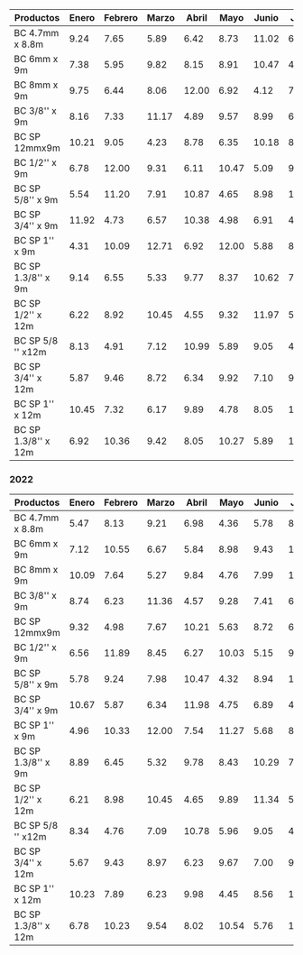 | Productos       | Enero | Febrero | Marzo | Abril | Mayo | Junio | Julio | Algosto | Septiembre | Octubre | Noviembre | Diciembre |
|-----------------|-------|---------|-------|-------|------|-------|-------|---------|------------|---------|-----------|-----------|
| BC 4.7mm x 8.8m |  9.24 |   7.65  |  5.89 |  6.42 | 8.73 | 11.02 |  6.11 |   9.98  |    10.15   |   5.56  |    4.81   |    7.32   |
| BC 6mm x 9m     |  7.38 |   5.95  |  9.82 |  8.15 | 8.91 | 10.47 |  4.56 |   6.97  |    4.23    |   8.65  |   10.21   |   12.04   |
| BC 8mm x 9m     |  9.75 |   6.44  |  8.06 | 12.00 | 6.92 |  4.12 |  7.89 |  10.04  |    5.76    |   6.48  |   11.20   |    5.23   |
| BC 3/8'' x 9m   |  8.16 |   7.33  | 11.17 |  4.89 | 9.57 |  8.99 |  6.72 |   6.09  |    8.37    |   5.14  |   12.00   |    8.92   |
| BC SP 12mmx9m   | 10.21 |   9.05  |  4.23 |  8.78 | 6.35 | 10.18 |  8.93 |  10.85  |    7.62    |   9.97  |    4.39   |    7.72   |
| BC 1/2'' x 9m   |  6.78 |  12.00  |  9.31 |  6.11 | 10.47|  5.09 |  9.98 |   8.21  |    9.63    |   8.04  |    6.49   |   11.32   |
| BC SP 5/8'' x 9m|  5.54 |  11.20  |  7.91 | 10.87 | 4.65 |  8.98 | 11.36 |   8.95  |    6.74    |  11.00  |    9.32   |    6.21   |
| BC SP 3/4'' x 9m| 11.92 |   4.73  |  6.57 | 10.38 | 4.98 |  6.91 |  4.25 |  12.17  |    9.84    |   4.19  |    8.03   |   10.17   |
| BC SP 1'' x 9m  |  4.31 |  10.09  | 12.71 |  6.92 |12.00 |  5.88 |  8.42 |   5.02  |   11.45    |  12.00  |    7.16   |    4.76   |
| BC SP 1.3/8'' x 9m | 9.14 |   6.55  |  5.33 |  9.77 | 8.37 | 10.62 |  7.85 |  10.34  |    8.21    |   6.79  |    9.05   |    8.74   |
| BC SP 1/2'' x 12m|  6.22 |   8.92  | 10.45 |  4.55 | 9.32 | 11.97 |  5.94 |   7.25  |    5.17    |  10.65  |    7.43   |   12.31   |
| BC SP 5/8 '' x12m|  8.13 |   4.91  |  7.12 | 10.99 | 5.89 |  9.05 |  4.82 |   9.67  |    4.45    |   7.84  |   11.38   |    6.02   |
| BC SP 3/4'' x 12m|  5.87 |   9.46  |  8.72 |  6.34 | 9.92 |  7.10 |  9.53 |   8.09  |   10.01    |   4.64  |    8.47   |    9.87   |
| BC SP 1'' x 12m | 10.45 |   7.32  |  6.17 |  9.89 | 4.78 |  8.05 | 11.63 |   6.78  |    9.28    |   7.94  |   10.08   |    5.53   |
| BC SP 1.3/8'' x 12m | 6.92 |  10.36  |  9.42 |  8.05 |10.27 |  5.89 | 10.11 |   7.43  |    6.68    |   9.73  |    4.52   |   11.07   |


### 2022

| Productos       | Enero | Febrero | Marzo | Abril | Mayo | Junio | Julio | Algosto | Septiembre | Octubre | Noviembre | Diciembre |
|-----------------|-------|---------|-------|-------|------|-------|-------|---------|------------|---------|-----------|-----------|
| BC 4.7mm x 8.8m |  5.47 |   8.13  |  9.21 |  6.98 | 4.36 |  5.78 |  8.91 |   9.02  |    11.23   |   6.45  |    7.82   |   10.01   |
| BC 6mm x 9m     |  7.12 |  10.55  |  6.67 |  5.84 | 8.98 |  9.43 | 11.26 |   6.75  |    4.91    |   8.57  |   12.00   |    6.33   |
| BC 8mm x 9m     | 10.09 |   7.64  |  5.27 |  9.84 | 4.76 |  7.99 | 10.12 |  11.05  |    5.54    |   9.11  |   11.45   |    5.98   |
| BC 3/8'' x 9m   |  8.74 |   6.23  | 11.36 |  4.57 | 9.28 |  7.41 |  6.93 |   6.07  |    8.83    |   5.71  |    9.36   |    8.15   |
| BC SP 12mmx9m   |  9.32 |   4.98  |  7.67 | 10.21 | 5.63 |  8.72 |  6.45 |   9.87  |    7.19    |   9.04  |    5.46   |   11.22   |
| BC 1/2'' x 9m   |  6.56 |  11.89  |  8.45 |  6.27 |10.03 |  5.15 |  9.75 |   8.91  |    9.63    |   8.43  |    6.54   |   11.98   |
| BC SP 5/8'' x 9m|  5.78 |   9.24  |  7.98 | 10.47 | 4.32 |  8.94 | 11.67 |   8.54  |    6.74    |  10.67  |    9.12   |    6.87   |
| BC SP 3/4'' x 9m| 10.67 |   5.87  |  6.34 | 11.98 | 4.75 |  6.89 |  4.26 |  12.00  |    9.84    |   4.57  |    8.29   |   10.45   |
| BC SP 1'' x 9m  |  4.96 |  10.33  | 12.00 |  7.54 |11.27 |  5.68 |  8.12 |   5.35  |   11.67    |  11.21  |    7.35   |    4.56   |
| BC SP 1.3/8'' x 9m | 8.89 |   6.45  |  5.32 |  9.78 | 8.43 | 10.29 |  7.65 |  10.78  |    8.32    |   6.77  |   10.03   |    8.94   |
| BC SP 1/2'' x 12m|  6.21 |   8.98  | 10.45 |  4.65 | 9.89 | 11.34 |  5.94 |   7.35  |    5.26    |  10.34  |    7.67   |   12.89   |
| BC SP 5/8 '' x12m|  8.34 |   4.76  |  7.09 | 10.78 | 5.96 |  9.05 |  4.76 |   9.89  |    4.78    |   7.89  |   11.45   |    6.33   |
| BC SP 3/4'' x 12m|  5.67 |   9.43  |  8.97 |  6.23 | 9.67 |  7.00 |  9.53 |   8.21  |   10.78    |   4.95  |    8.76   |    9.89   |
| BC SP 1'' x 12m | 10.23 |   7.89  |  6.23 |  9.98 | 4.45 |  8.56 | 11.43 |   6.78  |    9.45    |   7.65  |   10.21   |    5.89   |
| BC SP 1.3/8'' x 12m | 6.78 |  10.23  |  9.54 |  8.02 |10.54 |  5.76 | 10.11 |   7.89  |    6.98    |   9.67  |    4.99   |   11.23   |
